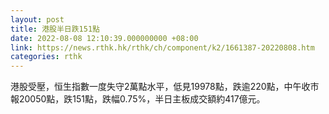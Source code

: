 ```yaml
---
layout: post
title: 港股半日跌151點
date: 2022-08-08 12:10:39.000000000 +08:00
link: https://news.rthk.hk/rthk/ch/component/k2/1661387-20220808.htm
categories: rthk
---
```


港股受壓，恒生指數一度失守2萬點水平，低見19978點，跌逾220點，中午收市報20050點，跌151點，跌幅0.75%，半日主板成交額約417億元。
